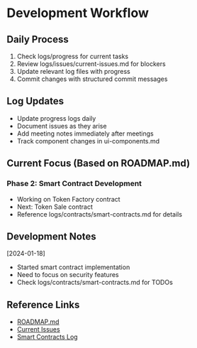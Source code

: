 # Development Workflow

## Daily Process
1. Check logs/progress for current tasks
2. Review logs/issues/current-issues.md for blockers
3. Update relevant log files with progress
4. Commit changes with structured commit messages

## Log Updates
- Update progress logs daily
- Document issues as they arise
- Add meeting notes immediately after meetings
- Track component changes in ui-components.md

## Current Focus (Based on ROADMAP.md)
### Phase 2: Smart Contract Development
- Working on Token Factory contract
- Next: Token Sale contract
- Reference logs/contracts/smart-contracts.md for details

## Development Notes
[2024-01-18]
- Started smart contract implementation
- Need to focus on security features
- Check logs/contracts/smart-contracts.md for TODOs

## Reference Links
- [ROADMAP.md](../docs/ROADMAP.md)
- [Current Issues](./issues/current-issues.md)
- [Smart Contracts Log](./contracts/smart-contracts.md) 